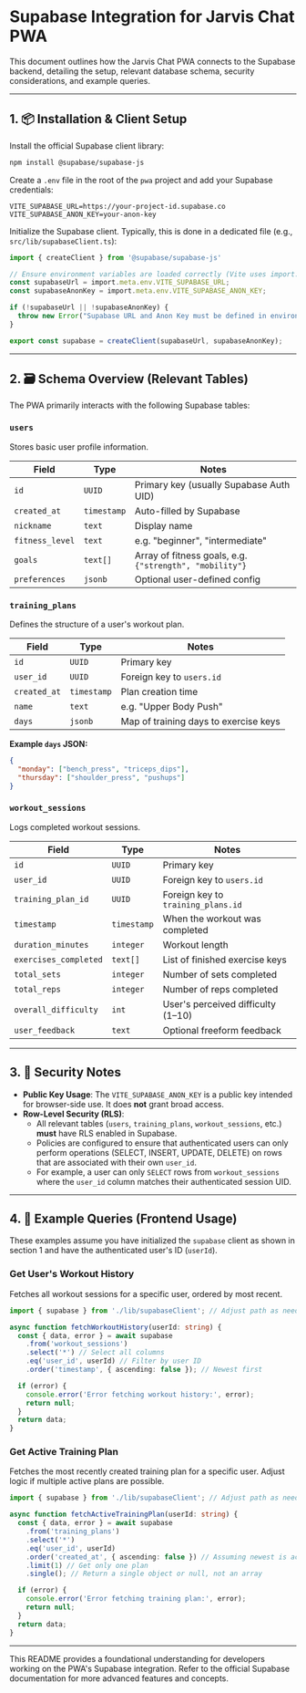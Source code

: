 # Supabase Integration for Jarvis Chat PWA

This document outlines how the Jarvis Chat PWA connects to the Supabase backend, detailing the setup, relevant database schema, security considerations, and example queries.

---

## 1. 📦 Installation & Client Setup

Install the official Supabase client library:

```bash
npm install @supabase/supabase-js
```

Create a `.env` file in the root of the `pwa` project and add your Supabase credentials:

```env
VITE_SUPABASE_URL=https://your-project-id.supabase.co
VITE_SUPABASE_ANON_KEY=your-anon-key
```

Initialize the Supabase client. Typically, this is done in a dedicated file (e.g., `src/lib/supabaseClient.ts`):

```ts
import { createClient } from '@supabase/supabase-js'

// Ensure environment variables are loaded correctly (Vite uses import.meta.env)
const supabaseUrl = import.meta.env.VITE_SUPABASE_URL;
const supabaseAnonKey = import.meta.env.VITE_SUPABASE_ANON_KEY;

if (!supabaseUrl || !supabaseAnonKey) {
  throw new Error("Supabase URL and Anon Key must be defined in environment variables");
}

export const supabase = createClient(supabaseUrl, supabaseAnonKey);
```

---

## 2. 🗃️ Schema Overview (Relevant Tables)

The PWA primarily interacts with the following Supabase tables:

### `users`

Stores basic user profile information.

| Field           | Type      | Notes                                 |
|-----------------|-----------|---------------------------------------|
| `id`            | `UUID`    | Primary key (usually Supabase Auth UID) |
| `created_at`    | `timestamp`| Auto-filled by Supabase               |
| `nickname`      | `text`    | Display name                          |
| `fitness_level` | `text`    | e.g. "beginner", "intermediate"       |
| `goals`         | `text[]`  | Array of fitness goals, e.g. `{"strength", "mobility"}` |
| `preferences`   | `jsonb`   | Optional user-defined config          |

### `training_plans`

Defines the structure of a user's workout plan.

| Field          | Type       | Notes                         |
|----------------|------------|-------------------------------|
| `id`           | `UUID`     | Primary key                   |
| `user_id`      | `UUID`     | Foreign key to `users.id`     |
| `created_at`   | `timestamp`| Plan creation time            |
| `name`         | `text`     | e.g. "Upper Body Push"        |
| `days`         | `jsonb`    | Map of training days to exercise keys |

**Example `days` JSON:**

```json
{
  "monday": ["bench_press", "triceps_dips"],
  "thursday": ["shoulder_press", "pushups"]
}
```

### `workout_sessions`

Logs completed workout sessions.

| Field                | Type        | Notes                                  |
|----------------------|-------------|----------------------------------------|
| `id`                 | `UUID`      | Primary key                            |
| `user_id`            | `UUID`      | Foreign key to `users.id`              |
| `training_plan_id`   | `UUID`      | Foreign key to `training_plans.id`     |
| `timestamp`          | `timestamp` | When the workout was completed         |
| `duration_minutes`   | `integer`   | Workout length                         |
| `exercises_completed`| `text[]`    | List of finished exercise keys         |
| `total_sets`         | `integer`   | Number of sets completed               |
| `total_reps`         | `integer`   | Number of reps completed               |
| `overall_difficulty` | `int`       | User's perceived difficulty (1–10)     |
| `user_feedback`      | `text`      | Optional freeform feedback             |

---

## 3. 🔐 Security Notes

- **Public Key Usage**: The `VITE_SUPABASE_ANON_KEY` is a public key intended for browser-side use. It does **not** grant broad access.
- **Row-Level Security (RLS)**:
    - All relevant tables (`users`, `training_plans`, `workout_sessions`, etc.) **must** have RLS enabled in Supabase.
    - Policies are configured to ensure that authenticated users can only perform operations (SELECT, INSERT, UPDATE, DELETE) on rows that are associated with their own `user_id`.
    - For example, a user can only `SELECT` rows from `workout_sessions` where the `user_id` column matches their authenticated session UID.

---

## 4. 🔧 Example Queries (Frontend Usage)

These examples assume you have initialized the `supabase` client as shown in section 1 and have the authenticated user's ID (`userId`).

### Get User's Workout History

Fetches all workout sessions for a specific user, ordered by most recent.

```ts
import { supabase } from './lib/supabaseClient'; // Adjust path as needed

async function fetchWorkoutHistory(userId: string) {
  const { data, error } = await supabase
    .from('workout_sessions')
    .select('*') // Select all columns
    .eq('user_id', userId) // Filter by user ID
    .order('timestamp', { ascending: false }); // Newest first

  if (error) {
    console.error('Error fetching workout history:', error);
    return null;
  }
  return data;
}
```

### Get Active Training Plan

Fetches the most recently created training plan for a specific user. Adjust logic if multiple active plans are possible.

```ts
import { supabase } from './lib/supabaseClient'; // Adjust path as needed

async function fetchActiveTrainingPlan(userId: string) {
  const { data, error } = await supabase
    .from('training_plans')
    .select('*')
    .eq('user_id', userId)
    .order('created_at', { ascending: false }) // Assuming newest is active
    .limit(1) // Get only one plan
    .single(); // Return a single object or null, not an array

  if (error) {
    console.error('Error fetching training plan:', error);
    return null;
  }
  return data;
}
```

---

This README provides a foundational understanding for developers working on the PWA's Supabase integration. Refer to the official Supabase documentation for more advanced features and concepts. 